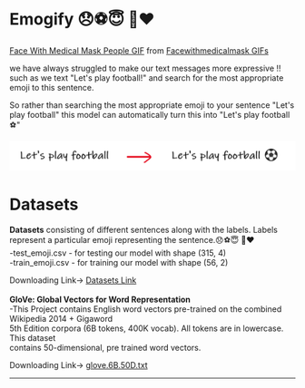 # Emogify 😞⚽😇 🍜❤️

<div class="tenor-gif-embed" data-postid="17468910" data-share-method="host" data-width="100%" data-aspect-ratio="1.0"><a href="https://tenor.com/view/face-with-medical-mask-people-joypixels-avoid-sickness-avoid-spreading-diseases-gif-17468910">Face With Medical Mask People GIF</a> from <a href="https://tenor.com/search/facewithmedicalmask-gifs">Facewithmedicalmask GIFs</a></div><script type="text/javascript" async src="https://tenor.com/embed.js"></script>


we have always struggled to make our text messages more expressive !! such as we text "Let's play football!" and search for the most appropriate emoji to this sentence.

So rather than searching the most appropriate emoji to your sentence "Let's play football"
this model can automatically turn this into "Let's play football⚽"
 

![emoji](Datasets/emoji.png)


# Datasets 

<strong> Datasets</strong> consisting of different sentences along with the labels. Labels represent a particular emoji representing the sentence.😞⚽😇 🍜❤️
<br>
-test_emoji.csv - for testing our model with shape (315, 4) <br>
-train_emoji.csv - for training our model with shape (56, 2) <br>

Downloading Link-> [Datasets Link](https://www.kaggle.com/alvinrindra/emojify)
<br> <br>
<strong> GloVe: Global Vectors for Word Representation </strong><br>
-This Project contains English word vectors pre-trained on the combined Wikipedia 2014 + Gigaword 
<br> 5th Edition corpora (6B tokens, 400K vocab). All tokens are in lowercase. This dataset 
<br>contains 50-dimensional, pre trained word vectors. <br>

Downloading Link-> [glove.6B.50D.txt](https://www.kaggle.com/watts2/glove6b50dtxt)

<hr>
